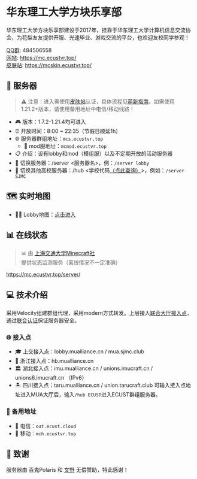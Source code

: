 # 华东理工大学方块乐享部

华东理工大学方块乐享部建设于2017年，挂靠于华东理工大学计算机信息交流协会，为花梨友友提供开服、光速毕业、游戏交流的平台，也欢迎友校同学参观！

[QQ群](https://qm.qq.com/q/jqFxBzF8gU): 484506558  
[网站](https://mc.ecustvr.top/): https://mc.ecustvr.top/  
[皮肤站](https://mcskin.ecustvr.top/): https://mcskin.ecustvr.top/  

## 🏰 服务器
> ⚠️ 注意：进入需使用[皮肤站](https://mcskin.ecustvr.top/)认证，具体流程见[萌新指南](/tutorial/)。如需使用1.21.2+版本，请使用备用地址中电信/移动线路！
- 🎮 版本：1.7.2-1.21.4均可进入
- ⏰ 开放时间：8:00 ~ 22:35（节假日顺延1h）
- 🌐 服务器群组地址：`mcs.ecustvr.top`
    - 🧩 mod服地址：`mcmod.ecustvr.top`
- 📋 介绍：设有lobby和mod（模组服）以及不定期开放的活动服务器
- 🔄 切换服务器：/server <服务器名>，例：`/server lobby`
- 🏫 切换其他高校服务器：/hub <学校代码[（点此查询）](https://docs.mualliance.cn/zh/dev/union/lobby)>，例如：`/server SJMC`

## 🗺️ 实时地图
- 🏃‍♂️ Lobby地图：[点击进入](http://mcmap.ecustvr.top/)
<!-- - 🔨 插件服（即将撤销）地图：[点击进入](http://out.ecust.cloud:25501/)
- 🏗️ 创造服（即将撤销）地图：[点击进入](http://out.ecust.cloud:25502/) -->

## 📊 在线状态
> 📊 由 [上海交通大学Minecraft社](https://mc.sjtu.cn/) 提供状态监测服务（离线情况不一定准确）

https://mc.ecustvr.top/server/

## 💻 技术介绍
采用Velocity组建群组代理，采用modern方式转发。上层接入[联合大厅接入点](https://docs.mualliance.cn/zh/dev/union/lobby)，通过[联合认证](https://docs.mualliance.cn/zh/dev/union/auth)保证服务器安全。

### 🌐 接入点
- 🎓 上交接入点：lobby.mualliance.cn / mua.sjmc.club
- 🏫 浙江接入点：hb.mualliance.cn
- 🏛️ 湖北接入点：imu.mualliance.cn / unions.imucraft.cn / unions6.imucraft.cn （IPv6）
- 🏝️ 四川接入点：taru.mualliance.cn / union.tarucraft.club
可输入接入点地址进入MUA大厅后，输入`/hub ECUST`进入ECUST群组服务器。

### 🔄 备用地址
- 🏢 电信：`out.ecust.cloud`
- 📱 移动：`mch.ecustvr.top`

## 🙏 致谢
服务器由 百鬼Polaris 和 [文野](https://wenye.ecustvr.top/) 无偿赞助，特此感谢！

